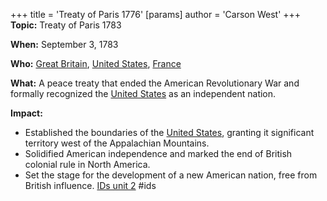 +++
 title = 'Treaty of Paris 1776'
[params]
	author = 'Carson West'
+++
**Topic:** Treaty of Paris 1783

**When:** September 3, 1783

**Who:** [Great Britain](./../great-britain/), [United States](./../united-states/), [France](./../france/)

**What:** A peace treaty that ended the American Revolutionary War and formally recognized the [United States](./../united-states/) as an independent nation.

**Impact:**

* Established the boundaries of the [United States](./../united-states/), granting it significant territory west of the Appalachian Mountains.
* Solidified American independence and marked the end of British colonial rule in North America.
* Set the stage for the development of a new American nation, free from British influence.
 [IDs unit 2](./../ids-unit-2/)
#ids